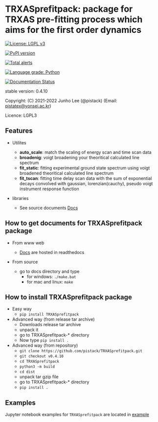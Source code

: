 # TRXASprefitpack: package for TRXAS pre-fitting process which aims for the first order dynamics

[![License: LGPL v3](https://img.shields.io/badge/License-LGPL%20v3-blue.svg)](https://www.gnu.org/licenses/lgpl-3.0)

[![PyPI version](https://badge.fury.io/py/TRXASprefitpack.svg)](https://badge.fury.io/py/TRXASprefitpack)

[![Total alerts](https://img.shields.io/lgtm/alerts/g/pistack/TRXASprefitpack.svg?logo=lgtm&logoWidth=18)](https://lgtm.com/projects/g/pistack/TRXASprefitpack/alerts/)

[![Language grade: Python](https://img.shields.io/lgtm/grade/python/g/pistack/TRXASprefitpack.svg?logo=lgtm&logoWidth=18)](https://lgtm.com/projects/g/pistack/TRXASprefitpack/context:python)

[![Documentation Status](https://readthedocs.org/projects/trxasprefitpack/badge/?version=latest)](https://trxasprefitpack.readthedocs.io/en/latest/?badge=latest)

stable version:  0.4.10

Copyright: (C) 2021-2022  Junho Lee (@pistack) (Email: pistatex@yonsei.ac.kr)

Licence: LGPL3

## Features
* Utilites
  * **auto_scale**: match the scaling of energy scan and time scan data
  * **broadenig**: voigt broadening your theoritical calculated line spectrum
  * **fit_static**: fitting experimental ground state spectrum using voigt broadened theoritical calculated line spectrum
  * **fit_tscan**: fitting time delay scan data with the sum of exponential decays convolved with gaussian, lorenzian(cauchy), pseudo voigt instrument response function

* libraries
  * See source documents [Docs](https://trxasprefitpack.readthedocs.io/)
  

## How to get documents for TRXASprefitpack package

* From www web
  * [Docs](https://trxasprefitpack.readthedocs.io/) are hosted in readthedocs

* From source
  * go to docs directory and type
    * for windows: ``./make.bat``
    * for mac and linux: ``make``

## How to install TRXASprefitpack package
* Easy way
  * ``pip install TRXASprefitpack``
* Advanced way (from release tar archive)
  * Downloads release tar archive
  * unpack it
  * go to TRXASprefitpack-* directory
  * Now type ``pip install .``
* Advanced way (from repository)
  * ``git clone https://github.com/pistack/TRXASprefitpack.git``
  * ``git checkout v0.4.10``
  * ``cd TRXASprefitpack``
  * ``python3 -m build``
  * ``cd dist``
  * unpack tar gzip file
  * go to TRXASprefitpack-* directory
  * ``pip install .``

## Examples
Jupyter notebook examples for ``TRXASprefitpack`` are located in
[example](https://github.com/pistack/TRXASprefitpack-example/tree/v0.4.6)
